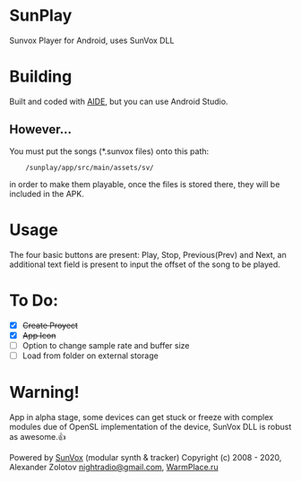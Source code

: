 # SunPlay
Sunvox Player for Android, uses SunVox DLL

# Building
Built and coded with [AIDE](https://www.android-ide.com/), but you can use Android Studio.
## However...
You must put the songs (*.sunvox files) onto this path:
```
	/sunplay/app/src/main/assets/sv/
```
in order to make them playable, once the files is stored there, they will be included in the APK.

# Usage

The four basic buttons are present: Play, Stop, Previous(Prev) and Next, an additional text field is present to input the offset of the song to be played.

# To Do:

- [x] <del>Create Proyect</del>
- [x] <del>App Icon</del>
- [ ] Option to change sample rate and buffer size
- [ ] Load from folder on external storage

# Warning!

App in alpha stage, some devices can get stuck or freeze with complex modules due of OpenSL implementation of the device, SunVox DLL is robust as awesome.:+1:

Powered by [SunVox](https://warmplace.ru/soft/sunvox) (modular synth & tracker)
Copyright (c) 2008 - 2020, Alexander Zolotov <nightradio@gmail.com>, [WarmPlace.ru](https://warmplace.ru)